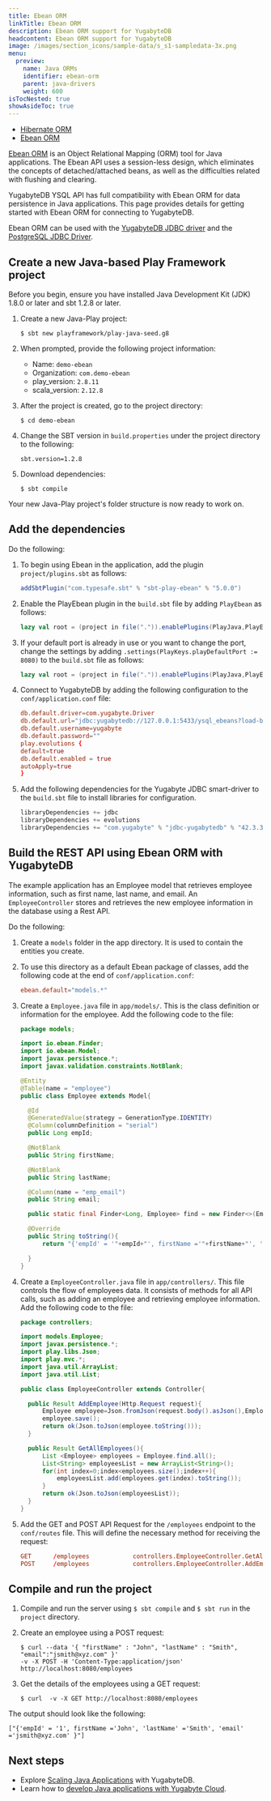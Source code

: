 ```yaml
---
title: Ebean ORM
linkTitle: Ebean ORM
description: Ebean ORM support for YugabyteDB
headcontent: Ebean ORM support for YugabyteDB
image: /images/section_icons/sample-data/s_s1-sampledata-3x.png
menu:
  preview:
    name: Java ORMs
    identifier: ebean-orm
    parent: java-drivers
    weight: 600
isTocNested: true
showAsideToc: true
---
```


<ul class="nav nav-tabs-alt nav-tabs-yb">

  <li >
    <a href="/preview/drivers-orms/java/hibernate" class="nav-link">
      <i class="icon-java-bold" aria-hidden="true"></i>
      Hibernate ORM
    </a>
  </li>

  <li >
    <a href="/preview/drivers-orms/java/ebean/" class="nav-link active">
      <i class="icon-java-bold" aria-hidden="true"></i>
      Ebean ORM
    </a>
  </li>

</ul>

[Ebean ORM](https://ebean.io/) is an Object Relational Mapping (ORM) tool for Java applications. The Ebean API uses a session-less design, which eliminates the concepts of detached/attached beans, as well as the difficulties related with flushing and clearing.

YugabyteDB YSQL API has full compatibility with Ebean ORM for data persistence in Java applications. This page provides details for getting started with Ebean ORM for connecting to YugabyteDB.

Ebean ORM can be used with the [YugabyteDB JDBC driver](../yugabyte-jdbc) and the [PostgreSQL JDBC Driver](../postgres-jdbc).

## Create a new Java-based Play Framework project

Before you begin, ensure you have installed Java Development Kit (JDK) 1.8.0 or later and sbt 1.2.8 or later.

1. Create a new Java-Play project:

    ```shell
    $ sbt new playframework/play-java-seed.g8
    ```

1. When prompted, provide the following project information:

    - Name: `demo-ebean`
    - Organization: `com.demo-ebean`
    - play_version: `2.8.11`
    - scala_version: `2.12.8`

1. After the project is created, go to the project directory:

    ```shell
    $ cd demo-ebean
    ```

1. Change the SBT version in `build.properties` under the project directory to the following:

    ```code
    sbt.version=1.2.8
    ```

1. Download dependencies:

    ```shell
    $ sbt compile
    ```

Your new Java-Play project's folder structure is now ready to work on.

## Add the dependencies

Do the following:

1. To begin using Ebean in the application, add the plugin `project/plugins.sbt` as follows:

    ```sbt
    addSbtPlugin("com.typesafe.sbt" % "sbt-play-ebean" % "5.0.0")
    ```

1. Enable the PlayEbean plugin in the `build.sbt` file by adding `PlayEbean` as follows:

    ```sbt
    lazy val root = (project in file(".")).enablePlugins(PlayJava,PlayEbean)
    ```

1. If your default port is already in use or you want to change the port, change the settings by adding `.settings(PlayKeys.playDefaultPort := 8080)` to the `build.sbt` file as follows:

    ```sbt
    lazy val root = (project in file(".")).enablePlugins(PlayJava,PlayEbean).settings(PlayKeys.playDefaultPort := 8080)
    ```

1. Connect to YugabyteDB by adding the following configuration to the `conf/application.conf` file:

    ```conf
    db.default.driver=com.yugabyte.Driver
    db.default.url="jdbc:yugabytedb://127.0.0.1:5433/ysql_ebeans?load-balance=true"
    db.default.username=yugabyte
    db.default.password=""
    play.evolutions {
    default=true
    db.default.enabled = true
    autoApply=true
    }
    ```

1. Add the following dependencies for the Yugabyte JDBC smart-driver to the `build.sbt` file to install libraries for configuration.

    ```sbt
    libraryDependencies += jdbc
    libraryDependencies += evolutions
    libraryDependencies += "com.yugabyte" % "jdbc-yugabytedb" % "42.3.3"
    ```

## Build the REST API using Ebean ORM with YugabyteDB

The example application has an Employee model that retrieves employee information, such as first name, last name, and email. An `EmployeeController` stores and retrieves the new employee information in the database using a Rest API.

Do the following:

1. Create a `models` folder in the app directory. It is used to contain the entities you create.

1. To use this directory as a default Ebean package of classes, add the following code at the end of `conf/application.conf`:

    ```conf
    ebean.default="models.*"
    ```

1. Create a `Employee.java` file in `app/models/`. This is the class definition or information for the employee. Add the following code to the file:

    ```java
    package models;
    
    import io.ebean.Finder;
    import io.ebean.Model;
    import javax.persistence.*;
    import javax.validation.constraints.NotBlank;
    
    @Entity
    @Table(name = "employee")
    public class Employee extends Model{
    
      @Id
      @GeneratedValue(strategy = GenerationType.IDENTITY)
      @Column(columnDefinition = "serial")
      public Long empId;
    
      @NotBlank
      public String firstName;
    
      @NotBlank
      public String lastName;
    
      @Column(name = "emp_email")
      public String email;
    
      public static final Finder<Long, Employee> find = new Finder<>(Employee.class);
    
      @Override
      public String toString(){
          return "{'empId' = '"+empId+"', firstName ='"+firstName+"', 'lastName'      ='"+lastName+"', 'email' ='"+email+"' }";
    
      }
    }
    ```

1. Create a `EmployeeController.java` file in `app/controllers/`. This file controls the flow of employees data. It consists of methods for all API calls, such as adding an employee and retrieving employee information. Add the following code to the file:

    ```java
    package controllers;
    
    import models.Employee;
    import javax.persistence.*;
    import play.libs.Json;
    import play.mvc.*;
    import java.util.ArrayList;
    import java.util.List;
    
    public class EmployeeController extends Controller{
    
      public Result AddEmployee(Http.Request request){      
          Employee employee=Json.fromJson(request.body().asJson(),Employee.class);
          employee.save();
          return ok(Json.toJson(employee.toString()));
      }
    
      public Result GetAllEmployees(){
          List <Employee> employees = Employee.find.all();
          List<String> employeesList = new ArrayList<String>();
          for(int index=0;index<employees.size();index++){
              employeesList.add(employees.get(index).toString());
          }
          return ok(Json.toJson(employeesList));
      }
    }
    ```

1. Add the GET and POST API Request for the `/employees` endpoint to the `conf/routes` file. This will define the necessary method for receiving the request:

    ```conf
    GET      /employees            controllers.EmployeeController.GetAllEmployees
    POST     /employees            controllers.EmployeeController.AddEmployee(request: Request)
    ```

## Compile and run the project

1. Compile and run the server using `$ sbt compile` and `$ sbt run` in the `project` directory.

1. Create an employee using a POST request:

    ```shell
    $ curl --data '{ "firstName" : "John", "lastName" : "Smith", "email":"jsmith@xyz.com" }'
    -v -X POST -H 'Content-Type:application/json' http://localhost:8080/employees
    ```

1. Get the details of the employees using a GET request:

    ```shell
    $ curl  -v -X GET http://localhost:8080/employees
    ```

The output should look like the following:

  ```shell
  ["{'empId' = '1', firstName ='John', 'lastName' ='Smith', 'email' ='jsmith@xyz.com' }"]
  ```

## Next steps

- Explore [Scaling Java Applications](/preview/explore/linear-scalability) with YugabyteDB.
- Learn how to [develop Java applications with Yugabyte Cloud](/preview/yugabyte-cloud/cloud-quickstart/cloud-build-apps/cloud-ysql-yb-jdbc/).
